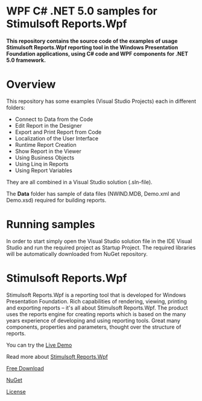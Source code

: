 # WPF C# .NET 5.0 samples for Stimulsoft Reports.Wpf

#### This repository contains the source code of the examples of usage Stimulsoft Reports.Wpf reporting tool in the Windows Presentation Foundation applications, using C# code and WPF components for .NET 5.0 framework.

# Overview
This repository has some examples (Visual Studio Projects) each in different folders:
* Connect to Data from the Code
* Edit Report in the Designer
* Export and Print Report from Code
* Localization of the User Interface
* Runtime Report Creation
* Show Report in the Viewer
* Using Business Objects
* Using Linq in Reports
* Using Report Variables

They are all combined in a Visual Studio solution (.sln-file).

The **Data** folder has sample of data files (NWIND.MDB, Demo.xml and Demo.xsd) required for building reports.

# Running samples
In order to start simply open the Visual Studio solution file in the IDE Visual Studio and run the required project as Startup Project. The required libraries will be automatically downloaded from NuGet repository.

# Stimulsoft Reports.Wpf
Stimulsoft Reports.Wpf is a reporting tool that is developed for Windows Presentation Foundation. Rich capabilities of rendering, viewing, printing and exporting reports – it's all about Stimulsoft Reports.Wpf. The product uses the reports engine for creating reports which is based on the many years experience of developing and using reporting tools. Great many components, properties and parameters, thought over the structure of reports.

You can try the [Live Demo](http://demo.stimulsoft.com/#Net)

Read more about [Stimulsoft Reports.Wpf](https://www.stimulsoft.com/en/products/reports-wpf)

[Free Download](https://www.stimulsoft.com/en/downloads)

[NuGet](https://www.nuget.org/packages/Stimulsoft.Reports.Wpf)

[License](LICENSE.md)
